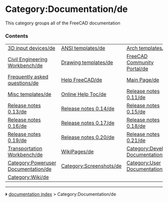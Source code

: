 # Category:Documentation/de
This category groups all of the FreeCAD documentation

### Contents

|     |     |     |
| --- | --- | --- |
| [3D input devices/de](3D_input_devices/de.md) | [ANSI templates/de](ANSI_templates/de.md) | [Arch templates/de](Arch_templates/de.md) |
| [Civil Engineering Workbench/de](Civil_Engineering_Workbench/de.md) | [Drawing templates/de](Drawing_templates/de.md) | [FreeCAD Community Portal/de](FreeCAD_Community_Portal/de.md) |
| [Frequently asked questions/de](Frequently_asked_questions/de.md) | [Help FreeCAD/de](Help_FreeCAD/de.md) | [Main Page/de](Main_Page/de.md) |
| [Misc templates/de](Misc_templates/de.md) | [Online Help Toc/de](Online_Help_Toc/de.md) | [Release notes 0.11/de](Release_notes_0.11/de.md) |
| [Release notes 0.13/de](Release_notes_0.13/de.md) | [Release notes 0.14/de](Release_notes_0.14/de.md) | [Release notes 0.15/de](Release_notes_0.15/de.md) |
| [Release notes 0.16/de](Release_notes_0.16/de.md) | [Release notes 0.17/de](Release_notes_0.17/de.md) | [Release notes 0.18/de](Release_notes_0.18/de.md) |
| [Release notes 0.19/de](Release_notes_0.19/de.md) | [Release notes 0.20/de](Release_notes_0.20/de.md) | [Release notes 0.21/de](Release_notes_0.21/de.md) |
| [Transportation Workbench/de](Transportation_Workbench/de.md) | [WikiPages/de](WikiPages/de.md) | [Category:Developer Documentation/de](Category_Developer_Documentation/de.md) |
| [Category:Poweruser Documentation/de](Category_Poweruser_Documentation/de.md) | [Category:Screenshots/de](Category_Screenshots/de.md) | [Category:User Documentation/de](Category_User_Documentation/de.md) |
| [Category:Wiki/de](Category_Wiki/de.md) |



---
⏵ [documentation index](../README.md) > Category:Documentation/de
